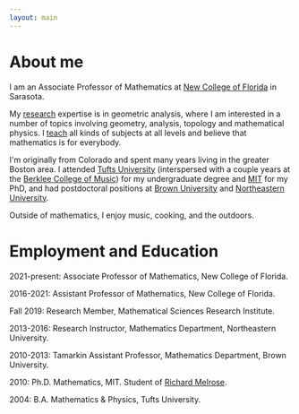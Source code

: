 ```yaml
---
layout: main
---
```


# About me

I am an Associate Professor of Mathematics at [New College of Florida](https://www.ncf.edu) in Sarasota.

My [research](research.html) expertise is in geometric analysis, where I am interested
in a number of topics involving geometry, analysis, topology 
and mathematical physics. I [teach](teaching.html) all kinds of subjects at all levels and believe that mathematics is for everybody.

I'm originally from Colorado and spent many years living in the greater Boston area.
I attended [Tufts University](https://www.tufts.edu) (interspersed with a couple years at the [Berklee College of Music](https://www.berklee.edu)) for my undergraduate
degree and [MIT](https://math.mit.edu) for my PhD, and had postdoctoral positions at [Brown University](https://www.brown.edu) and [Northeastern University](https://www.northeastern.edu).


Outside of mathematics, I enjoy music, cooking, and the outdoors.

# Employment and Education

2021-present: Associate Professor of Mathematics, New College of Florida.

2016-2021: Assistant Professor of Mathematics, New College of Florida.

Fall 2019: Research Member, Mathematical Sciences Research Institute.

2013-2016: Research Instructor, Mathematics Department, Northeastern University.

2010-2013: Tamarkin Assistant Professor, Mathematics Department, Brown University.

2010: Ph.D. Mathematics, MIT. Student of [Richard Melrose](http://math.mit.edu/~rbm).

2004: B.A. Mathematics & Physics, Tufts University.

